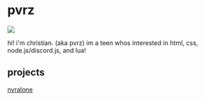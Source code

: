 # pvrz
![](https://komarev.com/ghpvc/?username=pvrzz)

hi! i'm christian. (aka pvrz)
im a teen whos interested in html, css, node.js/discord.js, and lua!

## projects

[nvralone](https://nvralone.github.io/site)
